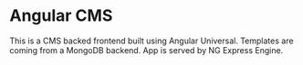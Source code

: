 # Angular CMS

This is a CMS backed frontend built using Angular Universal. Templates are coming from a MongoDB backend. App is served by NG Express Engine.
